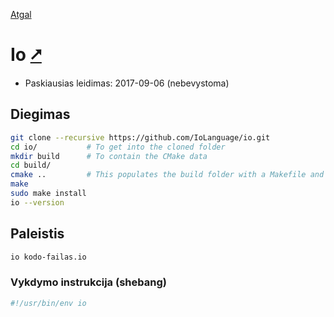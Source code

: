 [Atgal](./readme.md)

# Io [&#x2B67;](https://iolanguage.org/)

* Paskiausias leidimas: 2017-09-06 (nebevystoma)

## Diegimas

```bash
git clone --recursive https://github.com/IoLanguage/io.git
cd io/           # To get into the cloned folder
mkdir build      # To contain the CMake data
cd build/
cmake ..         # This populates the build folder with a Makefile and all of the related things necessary to begin building
make
sudo make install
io --version
```

## Paleistis

```bash
io kodo-failas.io
```

### Vykdymo instrukcija (shebang)

```bash
#!/usr/bin/env io
```
